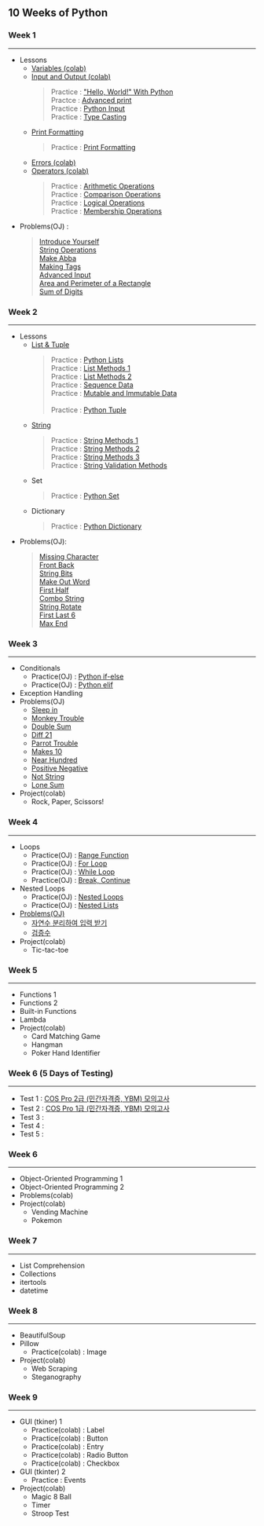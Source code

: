 ## 10 Weeks of Python

### Week 1
---
* Lessons
   * <a href="https://colab.research.google.com/drive/1X-_0wvD3Vf_COmSJVf8yTNUVolerUC-q?usp=sharing">Variables (colab)</a>
   * <a href = "https://colab.research.google.com/drive/1a1rZB5tIMluQqgSrgOWFDETsv_a7kHTn?usp=sharing">Input and Output (colab)</a>
      > Practice : <a href = "http://3.131.175.105/problem/0213">"Hello, World!" With Python</a><br>
      > Practce : <a href="http://3.131.175.105/problem/0284">Advanced print</a><br>
      > Practice : <a href = "http://3.131.175.105/problem/0214">Python Input</a><br>
      > Practice : <a href = "http://3.131.175.105/problem/0217">Type Casting</a><br>
   * <a href="https://colab.research.google.com/drive/1jTQ-t9_NGX7WNN6toP-p6QYnaNk3E7xZ?usp=sharing">Print Formatting</a>
      > Practice : <a href="http://3.131.175.105/problem/0220">Print Formatting</a><br>
   * <a href = "https://colab.research.google.com/drive/17xim7Q8CzN9ybLFZqg_wdBqnKfBfkRO4?usp=sharing">Errors (colab)</a>
   * <a href="https://colab.research.google.com/drive/1DOiyBG9Ouvg5SZuKxeiAWYa0OE4OkvrL?usp=sharing">Operators (colab)</a>
      > Practice : <a href="http://3.131.175.105/problem/0218">Arithmetic Operations</a><br>
      > Practice : <a href="http://3.131.175.105/problem/0223">Comparison Operations</a><br>
      > Practice : <a href="http://3.131.175.105/problem/0224">Logical Operations</a><br>
      > Practice : <a href="http://3.131.175.105/problem/0261">Membership Operations</a><br>
* Problems(OJ) : 
    > <a href = "http://3.131.175.105/problem/0219">Introduce Yourself</a><br>
    > <a href="http://3.131.175.105/problem/0216">String Operations</a><br> 
    > <a href="http://3.131.175.105/problem/0235">Make Abba</a><br>
    > <a href="http://3.131.175.105/problem/0236">Making Tags</a><br>
    > <a href = "http://3.131.175.105/problem/0246">Advanced Input</a><br>
    > <a href="http://3.131.175.105/problem/0221">Area and Perimeter of a Rectangle</a><br>
    > <a href="http://3.131.175.105/problem/0222">Sum of Digits</a><br>

### Week 2
---
* Lessons
  * <a href="https://drive.google.com/file/d/1HTMmQZf3VCh3SnlnYirr2tnKIGu_Lmwr/view?usp=sharing">List & Tuple</a> 
    > Practice : <a href="http://3.131.175.105/problem/0240">Python Lists</a><br>
    > Practice : <a href="http://3.131.175.105/problem/0241">List Methods 1</a><br>
    > Practice : <a href="http://3.131.175.105/problem/0242">List Methods 2</a><br>
    > Practice : <a href="http://3.131.175.105/problem/0243">Sequence Data</a><br>
    > Practice : <a href="http://3.131.175.105/problem/0244">Mutable and Immutable Data</a><br>  
    > Practice : <a href="http://3.131.175.105/problem/0281">Python Tuple</a><br>
  * <a href="https://drive.google.com/file/d/14uCjDjJrjr4QtNV8EKxuizv_7S7v9h9Y/view?usp=sharing">String</a>
    > Practice : <a href="http://3.131.175.105/problem/0237">String Methods 1</a><br>
    > Practice : <a href="http://3.131.175.105/problem/0238">String Methods 2</a><br> 
    > Practice : <a href="http://3.131.175.105/problem/0245">String Methods 3</a><br> 
    > Practice : <a href="http://3.131.175.105/problem/0239">String Validation Methods</a><br>
  * Set
    > Practice : <a href="http://3.131.175.105/problem/0282">Python Set</a><br>
  * Dictionary
    > Practice : <a href="http://3.131.175.105/problem/0283">Python Dictionary</a><br>
* Problems(OJ):
  > <a href="http://3.131.175.105/problem/0249">Missing Character</a><br>
  > <a href="http://3.131.175.105/problem/0250">Front Back</a><br>
  > <a href="http://3.131.175.105/problem/0252">String Bits</a><br>
  > <a href="http://3.131.175.105/problem/0253">Make Out Word</a><br>
  > <a href="http://3.131.175.105/problem/0254">First Half</a><br> 
  > <a href="http://3.131.175.105/problem/0255">Combo String</a><br> 
  > <a href="http://3.131.175.105/problem/0256">String Rotate</a><br> 
  > <a href="http://3.131.175.105/problem/0257">First Last 6</a><br> 
  > <a href="http://3.131.175.105/problem/0259">Max End</a><br>
  
### Week 3
---
* Conditionals
    * Practice(OJ) : <a href="http://3.131.175.105/problem/0225">Python if-else</a>  
    * Practice(OJ) : <a href="http://3.131.175.105/problem/0226">Python elif</a> 
* Exception Handling
* Problems(OJ)
    * <a href="http://3.131.175.105/problem/0227">Sleep in </a>
    * <a href="http://3.131.175.105/problem/0228">Monkey Trouble</a> 
    * <a href="http://3.131.175.105/problem/0229">Double Sum</a>
    * <a href="http://3.131.175.105/problem/0230">Diff 21</a>
    * <a href="http://3.131.175.105/problem/0231">Parrot Trouble</a>
    * <a href="http://3.131.175.105/problem/0232">Makes 10</a>
    * <a href="http://3.131.175.105/problem/0233">Near Hundred</a>
    * <a href="http://3.131.175.105/problem/0233">Positive Negative</a>
    * <a href="http://3.131.175.105/problem/0248">Not String</a>
    * <a href="http://3.131.175.105/problem/0260">Lone Sum</a>
* Project(colab)
    * Rock, Paper, Scissors!
   
### Week 4
---
* Loops
    * Practice(OJ) : <a href="http://3.131.175.105/problem/0262">Range Function</a> 
    * Practice(OJ) : <a href="http://3.131.175.105/problem/0263">For Loop</a>
    * Practice(OJ) : <a href="http://3.131.175.105/problem/0264">While Loop</a>
    * Practice(OJ) : <a href="http://3.131.175.105/problem/0265">Break, Continue</a>
* Nested Loops
    * Practice(OJ) : <a href="http://3.131.175.105/problem/0285">Nested Loops</a> 
    * Practice(OJ) : <a href="http://3.131.175.105/problem/0286">Nested Lists
* Problems(OJ)
    * <a href="http://3.131.175.105/problem/0003">자연수 분리하여 입력 받기</a>
    * <a href="http://3.131.175.105/problem/0006">검증수</a>
* Project(colab)
    * Tic-tac-toe

### Week 5
---
* Functions 1
* Functions 2
* Built-in Functions
* Lambda
* Project(colab)
   * Card Matching Game
   * Hangman
   * Poker Hand Identifier
  
### Week 6 (5 Days of Testing)
---
* Test 1 : <a href="https://programmers.co.kr/learn/courses/33">COS Pro 2급 (민간자격증, YBM) 모의고사 </a>
* Test 2 : <a href="https://programmers.co.kr/learn/courses/11133/">COS Pro 1급 (민간자격증, YBM) 모의고사 </a>
* Test 3 : 
* Test 4 : 
* Test 5 : 
 
### Week 6
---
* Object-Oriented Programming 1
* Object-Oriented Programming 2
* Problems(colab)
* Project(colab)
   * Vending Machine
   * Pokemon

### Week 7
----
* List Comprehension
* Collections
* itertools 
* datetime
   
### Week 8
--- 
* BeautifulSoup
* Pillow
   * Practice(colab) : Image
* Project(colab)
   * Web Scraping
   * Steganography
   
### Week 9
---
* GUI (tkiner) 1
   * Practice(colab) : Label
   * Practice(colab) : Button
   * Practice(colab) : Entry
   * Practice(colab) : Radio Button
   * Practice(colab) : Checkbox
* GUI (tkinter) 2
   * Practice : Events
* Project(colab)
   * Magic 8 Ball
   * Timer
   * Stroop Test
